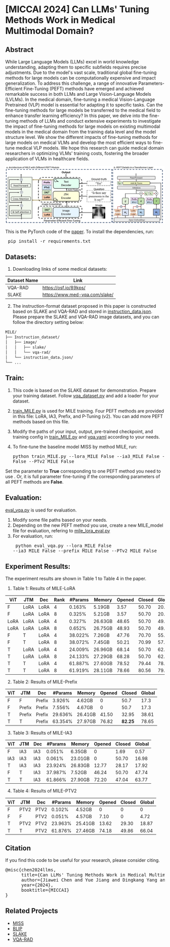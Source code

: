 # [MICCAI 2024] Can LLMs' Tuning Methods Work in Medical Multimodal Domain?

## Abstract
While Large Language Models (LLMs) excel in world knowledge understanding, adapting them to specific subfields requires precise adjustments. Due to the model's vast scale, traditional global fine-tuning methods for large models can be computationally expensive and impact generalization. To address this challenge, a range of innovative Parameters-Efficient Fine-Tuning (PEFT) methods have emerged and achieved remarkable success in both LLMs and Large Vision-Language Models (LVLMs). In the medical domain, fine-tuning a medical Vision-Language Pretrained (VLP) model is essential for adapting it to specific tasks. Can the fine-tuning methods for large models be transferred to the medical field to enhance transfer learning efficiency? In this paper, we delve into the fine-tuning methods of LLMs and conduct extensive experiments to investigate the impact of fine-tuning methods for large models on existing multimodal models in the medical domain from the training data level and the model structure level. We show the different impacts of fine-tuning methods for large models on medical VLMs and develop the most efficient ways to fine-tune medical VLP models. We hope this research can guide medical domain researchers in optimizing VLMs' training costs, fostering the broader application of VLMs in healthcare fields.

<img src="MILE.png" width="700">

This is the PyTorch code of the <a href="https://arxiv.org/abs/2403.06407"> paper</a>. To install the dependencies, run: <pre/> pip install -r requirements.txt</pre> 


## Datasets:
1. Downloading links of some medical datasets:

| Dataset Name | Link |
|--------------|------|
| VQA-RAD | https://osf.io/89kps/|
| SLAKE | https://www.med-vqa.com/slake/ |


2. The instruction-format dataset proposed in this paper is constructed based on SLAKE and VQA-RAD and stored in [instruction_data.json](https://github.com/TIMMY-CHAN/MILE/blob/main/Instruction_dataset/instruction_data.json). Please prepare the SLAKE and VQA-RAD image datasets, and you can follow the directory setting below:

```
MILE/
├── Instruction_dataset/
│   ├── image/
│   │   ├── slake/
│   │   └── vqa-rad/
│   └── instruction_data.json/
└── ...
```

## Train:
1. This code is based on the SLAKE dataset for demonstration. Prepare your training dataset. Follow [vqa_dataset.py](https://github.com/TIMMY-CHAN/MILE/blob/main/data/vqa_dataset.py) and add a loader for your dataset.

2. [train_MILE.py](https://github.com/TIMMY-CHAN/MILE/blob/main/train_MILE.py) is used for MILE training. Four PEFT methods are provided in this file: LoRA, IA3, Prefix, and P-Tuning (v2). You can add more PEFT methods based on this file. 
3. Modify the paths of your input, output, pre-trained checkpoint, and training config in [train_MILE.py](https://github.com/TIMMY-CHAN/MILE/blob/main/train_MILE.py) and [vqa.yaml](https://github.com/TIMMY-CHAN/MILE/blob/main/configs/vqa.yaml) according to your needs.
4. To fine-tune the baseline model MISS by method MILE, run:
<pre/> python train_MILE.py --lora_MILE False --ia3_MILE False --prefix_MILE False --PTv2_MILE False</pre>

Set the parameter to **True** corresponding to one PEFT method you need to use . Or, it is full parameter fine-tuning if the corresponding parameters of all PEFT methods are **False**.

## Evaluation:
[eval_vqa.py](https://github.com/TIMMY-CHAN/MILE/blob/main/eval_vqa.py) is used for evaluation. 
1. Modify some file paths based on your needs. 
2. Depending on the new PEFT method you use, create a new MILE_model file for evaluation, refering to [mile_lora_eval.py](https://github.com/TIMMY-CHAN/MILE/blob/main/models/mile_lora_eval.py)
3. For evaluation, run:
<pre/> python eval_vqa.py --lora_MILE False --ia3_MILE False --prefix_MILE False --PTv2_MILE False</pre>

## Experiment Results:
The experiment results are shown in Table 1 to Table 4 in the paper.
1. Table 1: Results of MILE-LoRA

| ViT | JTM | Dec | Rank | \#Params | Memory | Opened | Closed | Global |
|-----|-----|-----|------|----------|--------|--------|--------|--------|
| F   | LoRA| LoRA | 4    | 0.163%   | 5.19GB | 3.57   | 50.70  | 20.34  |
| F   | LoRA| LoRA | 8    | 0.325%   | 5.21GB | 3.57   | 50.70  | 20.34  |
| LoRA| LoRA| LoRA | 4    | 0.327%   | 26.63GB| 48.65  | 50.70  | 49.34  |
| LoRA| LoRA| LoRA | 8    | 0.652%   | 26.75GB| 48.93  | 50.70  | 49.57  |
| F   | T   | LoRA | 4    | 38.022%  | 7.26GB | 47.76  | 70.70  | 55.53  |
| F   | T   | LoRA | 8    | 38.072%  | 7.45GB | 50.21  | 70.99  | 57.18  |
| T   | LoRA| LoRA | 4    | 24.009%  | 26.96GB| 68.14  | 50.70  | 62.29  |
| T   | LoRA| LoRA | 8    | 24.133%  | 27.29GB| 68.28  | 50.70  | 62.38  |
| T   | T   | LoRA | 4    | 61.887%  | 27.60GB| 78.52  | 79.44  | 78.83  |
| T   | T   | LoRA | 8    | 61.919%  | 28.11GB| 78.66  | 80.56  | 79.30  |

2. Table 2: Results of MILE-Prefix

| ViT | JTM   | Dec    | \#Params  | Memory  | Opened | Closed | Global |
|-----|-------|--------|-----------|---------|--------|--------|--------|
| F   | F     | Prefix | 3.926%    | 4.62GB  | 0      | 50.7   | 17.3   |
| F   | Prefix| Prefix | 7.556%    | 4.67GB  | 0      | 50.7   | 17.3   |
| T   | Prefix| Prefix | 29.636%   | 26.41GB | 41.50  | 32.95  | 38.61  |
| T   | T     | Prefix | 63.354%   | 27.97GB | 76.82  | **82.25** | 78.65  |

3. Table 3: Results of MILE-IA3

| ViT | JTM | Dec | \#Params  | Memory  | Opened | Closed | Global |
|-----|-----|-----|-----------|---------|--------|--------|--------|
| F   | IA3 | IA3 | 0.051%    | 6.35GB  | 0      | 1.69   | 0.57   |
| IA3 | IA3 | IA3 | 0.061%    | 23.01GB | 0      | 50.70  | 16.98  |
| T   | IA3 | IA3 | 23.924%   | 26.83GB | 12.77  | 28.17  | 17.92  |
| F   | T   | IA3 | 37.987%   | 7.52GB  | 46.24  | 50.70  | 47.74  |
| T   | T   | IA3 | 61.866%   | 27.90GB | 72.20  | 47.04  | 63.77  |


4. Table 4: Results of MILE-PTV2

| ViT | JTM  | Dec  | \#Params  | Memory  | Opened | Closed | Global |
|-----|------|------|-----------|---------|--------|--------|--------|
| F   | PTV2 | PTV2 | 0.102%    | 4.52GB  | 0      | 0      | 0      |
| F   | F    | PTV2 | 0.051%    | 4.57GB  | 7.10   | 0      | 4.72   |
| T   | PTV2 | PTV2 | 23.963%   | 25.41GB | 13.62  | 29.30  | 18.87  |
| T   | T    | PTV2 | 61.876%   | 27.46GB | 74.18  | 49.86  | 66.04  |




## Citation
If you find this code to be useful for your research, please consider citing.
<pre>
@misc{chen2024llms,
      title={Can LLMs' Tuning Methods Work in Medical Multimodal Domain?}, 
      author={Jiawei Chen and Yue Jiang and Dingkang Yang and Mingcheng Li and Jinjie Wei and Ziyun Qian and Lihua Zhang},
      year={2024},
      booktitle={MICCAI}
}
</pre>


## Related Projects

- [MISS](https://github.com/TIMMY-CHAN/MISS)
- [BLIP](https://github.com/salesforce/BLIP)
- [SLAKE](https://www.med-vqa.com/slake/)
- [VQA-RAD](https://osf.io/89kps/)